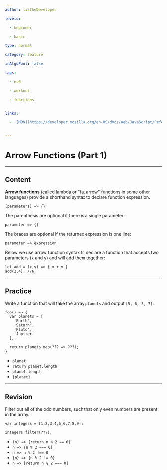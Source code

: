 ```yaml
---
author: lizTheDeveloper

levels:

  - beginner

  - basic

type: normal

category: feature

inAlgoPool: false

tags:

  - es6

  - workout

  - functions


links:

  - '[MDN](https://developer.mozilla.org/en-US/docs/Web/JavaScript/Reference/Functions/Arrow_functions){website}'


---
```


# Arrow Functions (Part 1)

---
## Content

**Arrow functions** (called lambda or "fat arrow" functions in some other languages) provide a shorthand syntax to declare function expression.

```
(parameters) => {}
```

The parenthesis are optional if there is a single parameter:

```
parameter => {}
```

The braces are optional if the returned expression is one line:

```
parameter => expression
```

Below we use arrow function syntax to declare a function that accepts two parameters (x and y) and will add them together:

```
let add = (x,y) => { x + y }
add(2,4); //6
```

---
## Practice

Write a function that will take the array `planets` and output `[5, 6, 5, 7]`:
```
foo() => {
  var planets = [
    'Earth',
    'Saturn',
    'Pluto',
    'Jupiter'
  ];

  return planets.map(??? => ???);
}
```

* `planet`
* `return planet.length`
* `planet.length`
* `{planet}`

---
## Revision

Filter out all of the odd numbers,
such that only even numbers are present
in the array.

```
var integers = [1,2,3,4,5,6,7,8,9];

integers.filter(???);
```


* `(n) => {return n % 2 == 0}`
* `n => {n % 2 === 0}`
* `n => n % 2 !== 0`
* `{n} => {n % 2 != 0}`
* `n => [return n % 2 === 0]`


